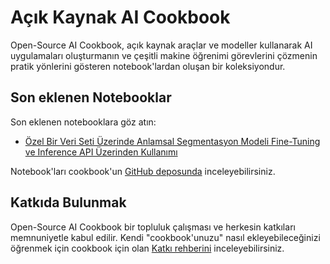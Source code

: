 # Açık Kaynak AI Cookbook

Open-Source AI Cookbook, açık kaynak araçlar ve modeller kullanarak AI uygulamaları oluşturmanın
ve çeşitli makine öğrenimi görevlerini çözmenin pratik yönlerini gösteren notebook'lardan oluşan bir koleksiyondur.

## Son eklenen Notebooklar

Son eklenen notebooklara göz atın:

- [Özel Bir Veri Seti Üzerinde Anlamsal Segmentasyon Modeli Fine-Tuning ve Inference API Üzerinden Kullanımı](semantic_segmentation_fine_tuning_inference)

Notebook'ları cookbook'un [GitHub deposunda](https://github.com/huggingface/cookbook) inceleyebilirsiniz.

## Katkıda Bulunmak

Open-Source AI Cookbook bir topluluk çalışması ve herkesin katkıları memnuniyetle kabul edilir.
Kendi "cookbook'unuzu" nasıl ekleyebileceğinizi öğrenmek için cookbook için olan
[Katkı rehberini](https://github.com/huggingface/cookbook/blob/main/README.md) inceleyebilirsiniz.
